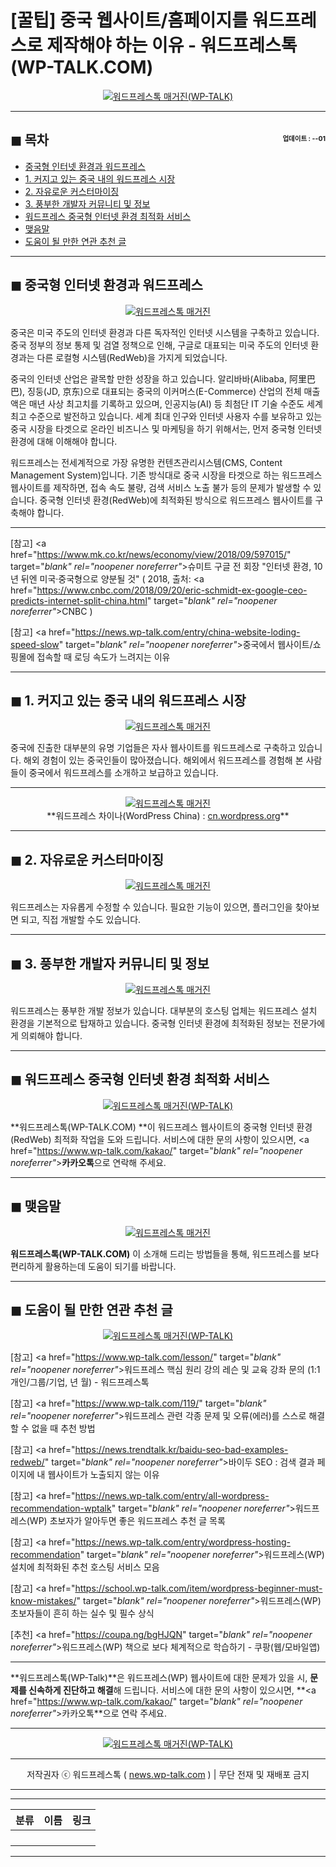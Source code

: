 # [꿀팁] 중국 웹사이트/홈페이지를 워드프레스로 제작해야 하는 이유 - 워드프레스톡(WP-TALK.COM)

<center><a href="https://www.wp-talk.com/kakao/" target="_blank" rel="noopener noreferrer"_><img src="https://hellotblog.files.wordpress.com/2019/05/wptalk-china-website-01-300x300.png" style="max-width:100%;" alt="워드프레스톡 매거진(WP-TALK)"></a></center>

<!-- <a name="index"></a> -->
***
## ◼︎ 목차 <span style="font-size:0.5em; float:right; padding:0.5em 0 0;"><i class="fas fa-clock"></i> 업데이트 : <span class="post-year"></span>-<span class="post-month-digits"></span>-01</span>

- [중국형 인터넷 환경과 워드프레스](#index-redweb)
- [1. 커지고 있는 중국 내의 워드프레스 시장](#index-01)
- [2. 자유로운 커스터마이징](#index-02)
- [3. 풍부한 개발자 커뮤니티 및 정보](#index-03)
- [워드프레스 중국형 인터넷 환경 최적화 서비스](#index-04)
- [맺음말](#index-epilogue)
- [도움이 될 만한 연관 추천 글](#recommendation)

<!-- <a name="index-redweb"></a> -->
***
## ◼︎ 중국형 인터넷 환경과 워드프레스

<center><a href="https://www.wp-talk.com/kakao/" target="_blank" rel="noopener noreferrer"_><img src="https://hellotblog.files.wordpress.com/2019/04/china-web-cover-01-800.png" style="max-width:100%;" alt="워드프레스톡 매거진"></a></center>

중국은 미국 주도의 인터넷 환경과 다른 독자적인 인터넷 시스템을 구축하고 있습니다.
중국 정부의 정보 통제 및 검열 정책으로 인해, 구글로 대표되는 미국 주도의 인터넷 환경과는 다른 로컬형 시스템(RedWeb)을 가지게 되었습니다.

중국의 인터넷 산업은 괄목할 만한 성장을 하고 있습니다.
알리바바(Alibaba, 阿里巴巴), 징둥(JD, 京东)으로 대표되는 중국의 이커머스(E-Commerce) 산업의 전체 매출액은 매년 사상 최고치를 기록하고 있으며, 인공지능(AI) 등 최첨단 IT 기술 수준도 세계 최고 수준으로 발전하고 있습니다.
세계 최대 인구와 인터넷 사용자 수를 보유하고 있는 중국 시장을 타겟으로 온라인 비즈니스 및 마케팅을 하기 위해서는, 먼저 중국형 인터넷 환경에 대해 이해해야 합니다.

워드프레스는 전세계적으로 가장 유명한 컨텐츠관리시스템(CMS, Content Management System)입니다.
기존 방식대로 중국 시장을 타겟으로 하는 워드프레스 웹사이트를 제작하면, 접속 속도 불량, 검색 서비스 노출 불가 등의 문제가 발생할 수 있습니다.
중국형 인터넷 환경(RedWeb)에 최적화된 방식으로 워드프레스 웹사이트를 구축해야 합니다.

***
[참고] <a href="https://www.mk.co.kr/news/economy/view/2018/09/597015/" target="_blank" rel="noopener noreferrer"_>슈미트 구글 전 회장 "인터넷 환경, 10년 뒤엔 미국·중국형으로 양분될 것"</a> ( 2018, 출처: <a href="https://www.cnbc.com/2018/09/20/eric-schmidt-ex-google-ceo-predicts-internet-split-china.html" target="_blank" rel="noopener noreferrer"_>CNBC</a> )

[참고] <a href="https://news.wp-talk.com/entry/china-website-loding-speed-slow" target="_blank" rel="noopener noreferrer"_>중국에서 웹사이트/쇼핑몰에 접속할 때 로딩 속도가 느려지는 이유</a>

<!-- <a name="index-01"></a> -->
***
## ◼︎ 1. 커지고 있는 중국 내의 워드프레스 시장

<center><a href="https://www.wp-talk.com/kakao/" target="_blank" rel="noopener noreferrer"_><img src="https://hellotblog.files.wordpress.com/2018/10/baidu-map-api-platform-800x480.png" style="max-width:100%;" alt="워드프레스톡 매거진"></a></center>

중국에 진출한 대부분의 유명 기업들은 자사 웹사이트를 워드프레스로 구축하고 있습니다.
해외 경험이 있는 중국인들이 많아졌습니다.
해외에서 워드프레스를 경험해 본 사람들이 중국에서 워드프레스를 소개하고 보급하고 있습니다.

***
<center><a href="https://www.wp-talk.com/kakao/" target="_blank" rel="noopener noreferrer"_><img src="https://hellotblog.files.wordpress.com/2019/05/wordpress-logo-round-01-120x120.png" style="max-width:100%;" alt="워드프레스톡 매거진"></a></center>

<center>**워드프레스 차이나(WordPress China) : <a href="https://cn.wordpress.org/" target="_blank" rel="noopener noreferrer"_>cn.wordpress.org</a>**</center>

<!-- <a name="index-02"></a> -->
***
## ◼︎ 2. 자유로운 커스터마이징

<center><a href="https://www.wp-talk.com/kakao/" target="_blank" rel="noopener noreferrer"_><img src="https://hellotblog.files.wordpress.com/2019/04/wptalk-wordpress-logo-03-800.png" style="max-width:100%;" alt="워드프레스톡 매거진"></a></center>

워드프레스는 자유롭게 수정할 수 있습니다.
필요한 기능이 있으면, 플러그인을 찾아보면 되고, 직접 개발할 수도 있습니다.

<!-- <a name="index-03"></a> -->
***
## ◼︎ 3. 풍부한 개발자 커뮤니티 및 정보

<center><a href="https://www.wp-talk.com/kakao/" target="_blank" rel="noopener noreferrer"_><img src="https://hellotblog.files.wordpress.com/2019/04/wptalk-wordpress-logo-01-800.png" style="max-width:100%;" alt="워드프레스톡 매거진"></a></center>

워드프레스는 풍부한 개발 정보가 있습니다.
대부분의 호스팅 업체는 워드프레스 설치 환경을 기본적으로 탑재하고 있습니다.
중국형 인터넷 환경에 최적화된 정보는 전문가에게 의뢰해야 합니다.

<!-- <a name="index-04"></a> -->
***
## ◼︎ 워드프레스 중국형 인터넷 환경 최적화 서비스

<center><a href="https://www.wp-talk.com/kakao/" target="_blank" rel="noopener noreferrer"_><img src="https://hellotblog.files.wordpress.com/2019/03/wptalk-logo-120x120.png" style="max-width:100%;" alt="워드프레스톡 매거진(WP-TALK)"></a></center>

**워드프레스톡(WP-TALK.COM) **이 워드프레스 웹사이트의 중국형 인터넷 환경(RedWeb) 최적화 작업을 도와 드립니다.
서비스에 대한 문의 사항이 있으시면, <a href="https://www.wp-talk.com/kakao/" target="_blank" rel="noopener noreferrer"_>**카카오톡**</a>으로 연락해 주세요.

<!-- <a name="index-epilogue"></a> -->
***
## ◼︎ 맺음말

<center><a href="https://www.wp-talk.com/kakao/" target="_blank" rel="noopener noreferrer"_><img src="https://hellotblog.files.wordpress.com/2019/01/wptalk-com-cover-01.png" style="max-width:100%;" alt="워드프레스톡 매거진"></a></center>

**워드프레스톡(WP-TALK.COM)** 이 소개해 드리는 방법들을 통해, 워드프레스를 보다 편리하게 활용하는데 도움이 되기를 바랍니다.

<!-- <a name="recommendation"></a> -->
***
## ◼︎ 도움이 될 만한 연관 추천 글

<center><a href="https://www.wp-talk.com/kakao/" target="_blank" rel="noopener noreferrer"_><img src="https://hellotblog.files.wordpress.com/2019/04/ttmkt-logo-girl-round-02-120x120.png" style="max-width:100%;" alt="워드프레스톡 매거진(WP-TALK)"></a></center>

[참고] <a href="https://www.wp-talk.com/lesson/" target="_blank" rel="noopener noreferrer"_>워드프레스 핵심 원리 강의 레슨 및 교육 강좌 문의 (1:1개인/그룹/기업, <span class="post-year"></span>년 <span class="post-month"></span>월) - 워드프레스톡</a>

[참고] <a href="https://www.wp-talk.com/119/" target="_blank" rel="noopener noreferrer"_>워드프레스 관련 각종 문제 및 오류(에러)를 스스로 해결할 수 없을 때 추천 방법</a>

[참고] <a href="https://news.trendtalk.kr/baidu-seo-bad-examples-redweb/" target="_blank" rel="noopener noreferrer"_>바이두 SEO : 검색 결과 페이지에 내 웹사이트가 노출되지 않는 이유</a>

[참고] <a href="https://news.wp-talk.com/entry/all-wordpress-recommendation-wptalk" target="_blank" rel="noopener noreferrer"_>워드프레스(WP) 초보자가 알아두면 좋은 워드프레스 추천 글 목록</a>

[참고] <a href="https://news.wp-talk.com/entry/wordpress-hosting-recommendation" target="_blank" rel="noopener noreferrer"_>워드프레스(WP) 설치에 최적화된 추천 호스팅 서비스 모음</a>

[참고] <a href="https://school.wp-talk.com/item/wordpress-beginner-must-know-mistakes/" target="_blank" rel="noopener noreferrer"_>워드프레스(WP) 초보자들이 흔히 하는 실수 및 필수 상식</a>

[추천] <a href="https://coupa.ng/bgHJQN" target="_blank" rel="noopener noreferrer"_>워드프레스(WP) 책으로 보다 체계적으로 학습하기 - 쿠팡(웹/모바일앱)</a>

***
**워드프레스톡(WP-Talk)**은 워드프레스(WP) 웹사이트에 대한 문제가 있을 시, **문제를 신속하게 진단하고 해결**해 드립니다. 서비스에 대한 문의 사항이 있으시면, **<a href="https://www.wp-talk.com/kakao/" target="_blank" rel="noopener noreferrer"_>카카오톡</a>**으로 연락 주세요.

***
<center><a href="https://www.wp-talk.com/kakao/" target="_blank" rel="noopener noreferrer"_><img src="https://hellotblog.files.wordpress.com/2019/03/wptalk-logo-120x120.png" style="max-width:100%;" alt="워드프레스톡 매거진(WP-TALK)"></a></center>

***
<center>저작권자 ⓒ 워드프레스톡 ( <a href="https://www.wp-talk.com/kakao/" target="_blank" rel="noopener noreferrer"_>news.wp-talk.com</a> ) | 무단 전재 및 재배포 금지</center>

***
***
|분류|이름|링크|
|:-:|:-:|:-:|
||||
||||
||||
||||

***

